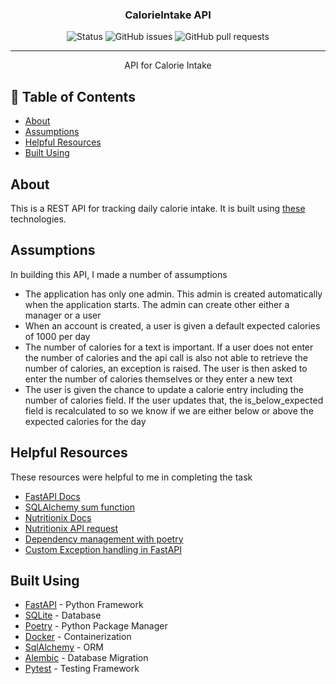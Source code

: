 <h3 align="center">CalorieIntake API</h3>

<div align="center">

  ![Status](https://img.shields.io/badge/status-active-success.svg)
  ![GitHub issues](https://img.shields.io/github/issues/eeTiboah/dive-backend-internship-task?color=yellow)
  ![GitHub pull requests](https://img.shields.io/github/issues-pr/eeTiboah/dive-backend-internship-task?color=success)


</div>

---

<p align="center"> API for Calorie Intake
    <br> 
</p>

## 📝 Table of Contents
- [About](#about)
- [Assumptions](#assumptions)
- [Helpful Resources](#resources)
- [Built Using](#built_using)

## About <a name = "about"></a>
This is a REST API for tracking daily calorie intake. It is built using [these](#built_using) technologies.


## Assumptions <a name = "assumptions"></a>
In building this API, I made a number of assumptions
- The application has only one admin. This admin is created automatically when the application starts. The admin can create other either a manager or a user
- When an account is created, a user is given a default expected calories of 1000 per day
- The number of calories for a text is important. If a user does not enter the number of calories and the api call is also not able to retrieve the number of calories, an exception is raised. The user is then asked to enter the number of calories themselves or they enter a new text
- The user is given the chance to update a calorie entry including the number of calories field. If the user updates that, the is_below_expected field is recalculated to so we know if we are either below or above the expected calories for the day


## Helpful Resources <a name = "resources"></a>
These resources were helpful to me in completing the task
- [FastAPI Docs](https://fastapi.tiangolo.com/)
- [SQLAlchemy sum function](https://stackoverflow.com/questions/11830980/sqlalchemy-simple-example-of-sum-average-min-max)
- [Nutritionix Docs](https://docs.google.com/document/d/1_q-K-ObMTZvO0qUEAxROrN3bwMujwAN25sLHwJzliK0/edit#heading=h.h3vlpu5rgxy0)
- [Nutritionix API request](https://gist.github.com/mattsilv/6d19997bbdd02cf5337e9d4806b4f464)
- [Dependency management with poetry](https://realpython.com/dependency-management-python-poetry/)
- [Custom Exception handling in FastAPI](https://stackoverflow.com/questions/72831952/how-do-i-integrate-custom-exception-handling-with-the-fastapi-exception-handling/72833284#72833284)


## Built Using <a name = "built_using"></a>
- [FastAPI](https://fastapi.tiangolo.com/) - Python Framework
- [SQLite](https://www.sqlite.org/index.html/) - Database
- [Poetry](https://python-poetry.org/) - Python Package Manager
- [Docker](https://www.docker.com/) - Containerization
- [SqlAlchemy](https://www.sqlalchemy.org/) - ORM
- [Alembic](https://alembic.sqlalchemy.org/en/latest/) - Database Migration
- [Pytest](https://docs.pytest.org/en/6.2.x/) - Testing Framework


